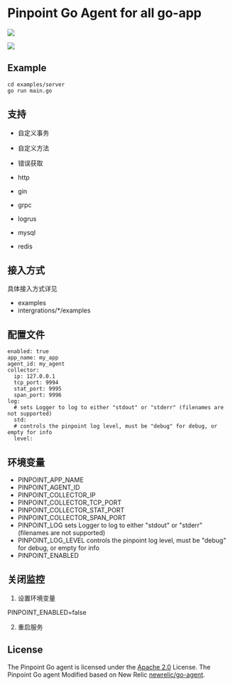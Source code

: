 
# Pinpoint Go Agent for all go-app

![](images/topology.png)

![](images/stack.png)

## Example

```
cd examples/server
go run main.go
```


## 支持
- 自定义事务
- 自定义方法
- 错误获取

- http
- gin
- grpc
- logrus
- mysql
- redis

## 接入方式
具体接入方式详见

- examples
- intergrations/*/examples


## 配置文件
```
enabled: true
app_name: my_app
agent_id: my_agent
collector:
  ip: 127.0.0.1
  tcp_port: 9994
  stat_port: 9995
  span_port: 9996
log:	
  # sets Logger to log to either "stdout" or "stderr" (filenames are not supported)
  std:
  # controls the pinpoint log level, must be "debug" for debug, or empty for info
  level:
```

## 环境变量

- PINPOINT_APP_NAME
- PINPOINT_AGENT_ID
- PINPOINT_COLLECTOR_IP
- PINPOINT_COLLECTOR_TCP_PORT
- PINPOINT_COLLECTOR_STAT_PORT
- PINPOINT_COLLECTOR_SPAN_PORT
- PINPOINT_LOG
sets Logger to log to either "stdout" or "stderr" (filenames are not supported)
- PINPOINT_LOG_LEVEL
controls the pinpoint log level, must be "debug" for debug, or empty for info
- PINPOINT_ENABLED


## 关闭监控

1. 设置环境变量

PINPOINT_ENABLED=false

2. 重启服务


## License

The Pinpoint Go agent is licensed under the [Apache 2.0](http://apache.org/licenses/LICENSE-2.0.txt) License.
The Pinpoint Go agent Modified based on New Relic [newrelic/go-agent](https://github.com/newrelic/go-agent).
